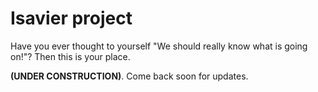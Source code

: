 # Isavier project

Have you ever thought to yourself "We should really know what is going on!"? Then this is your place.


**(UNDER CONSTRUCTION)**. Come back soon for updates.


